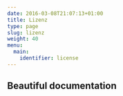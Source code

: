 ```yaml
---
date: 2016-03-08T21:07:13+01:00
title: Lizenz
type: page
slug: lizenz
weight: 40
menu:
  main:
    identifier: license
---
```


## Beautiful documentation
